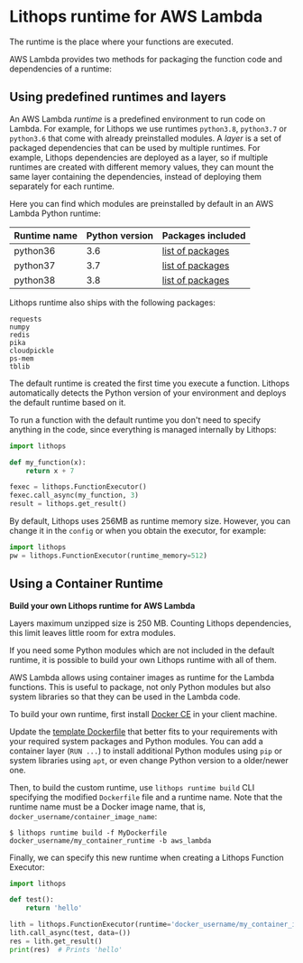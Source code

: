 # Lithops runtime for AWS Lambda

The runtime is the place where your functions are executed.

AWS Lambda provides two methods for packaging the function code and dependencies of a runtime:

## Using predefined **runtimes** and **layers**
An AWS Lambda *runtime* is a predefined environment to run code on Lambda. For example, for Lithops we use runtimes `python3.8`, `python3.7` or `python3.6` that
come with already preinstalled modules. A *layer* is a set of packaged dependencies that can be used by multiple runtimes. For example, Lithops dependencies are
deployed as a layer, so if multiple runtimes are created with different memory values, they can mount the same layer containing the dependencies, instead
of deploying them separately for each runtime.

Here you can find which modules are preinstalled by default in an AWS Lambda Python runtime:  

| Runtime name | Python version | Packages included |
| ---- | ---- | ---- |
| python36 | 3.6 | [list of packages](https://gist.github.com/gene1wood/4a052f39490fae00e0c3#gistcomment-3131227) |
| python37 | 3.7 | [list of packages](https://gist.github.com/gene1wood/4a052f39490fae00e0c3#gistcomment-3131227) |
| python38 | 3.8 | [list of packages](https://gist.github.com/gene1wood/4a052f39490fae00e0c3#gistcomment-3131227) |

Lithops runtime also ships with the following packages:
```
requests
numpy
redis
pika
cloudpickle
ps-mem
tblib
```

The default runtime is created the first time you execute a function. Lithops automatically detects the Python version of your environment and deploys the default runtime based on it.

To run a function with the default runtime you don't need to specify anything in the code, since everything is managed internally by Lithops:

```python
import lithops

def my_function(x):
    return x + 7

fexec = lithops.FunctionExecutor()
fexec.call_async(my_function, 3)
result = lithops.get_result()
```

By default, Lithops uses 256MB as runtime memory size. However, you can change it in the `config` or when you obtain the executor, for example:

```python
import lithops
pw = lithops.FunctionExecutor(runtime_memory=512)
```

## Using a Container Runtime

**Build your own Lithops runtime for AWS Lambda**

Layers maximum unzipped size is 250 MB. Counting Lithops dependencies, this limit leaves little room for extra modules.

If you need some Python modules which are not included in the default runtime, it is possible to build your own Lithops runtime with all of them.

AWS Lambda allows using container images as runtime for the Lambda functions. This is useful to package, not only Python modules but also system libraries
so that they can be used in the Lambda code.

To build your own runtime, first install [Docker CE](https://docs.docker.com/get-docker/) in your client machine.

Update the [template Dockerfile](Dockerfile.python38) that better fits to your requirements with your required system packages and Python modules.
You can add a container layer (`RUN ...`) to install additional Python modules using `pip` or system libraries using `apt`, or even change Python version to a older/newer one.

Then, to build the custom runtime, use `lithops runtime build` CLI specifying the modified `Dockerfile` file and a runtime name.
Note that the runtime name must be a Docker image name, that is, `docker_username/container_image_name`:

```
$ lithops runtime build -f MyDockerfile docker_username/my_container_runtime -b aws_lambda
```

Finally, we can specify this new runtime when creating a Lithops Function Executor:

```python
import lithops

def test():
    return 'hello'

lith = lithops.FunctionExecutor(runtime='docker_username/my_container_image')
lith.call_async(test, data=())
res = lith.get_result()
print(res)  # Prints 'hello'
```

